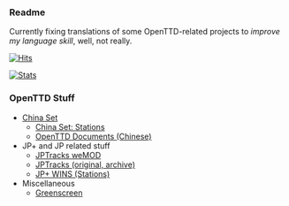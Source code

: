 ### Readme
Currently fixing translations of some OpenTTD-related projects to *improve my language skill*, well, not really.
          
[![Hits](https://hits.seeyoufarm.com/api/count/incr/badge.svg?url=https%3A%2F%2Fgithub.com%2FWenSimEHRP&count_bg=%2379C83D&title_bg=%23555555&icon=&icon_color=%23E7E7E7&title=hits&edge_flat=false)](https://hits.seeyoufarm.com)

[![Stats](https://github-readme-stats.vercel.app/api?username=wensimehrp)](https://github.com/anuraghazra/github-readme-stats)

### OpenTTD Stuff

- [China Set](https://github.com/openttd-china-set)
  - [China Set: Stations](https://github.com/openttd-china-set/china-set-stations)
  - [OpenTTD Documents (Chinese)](https://github.com/OpenTTD-China-Set/OpenTTD-documents)
- JP+ and JP related stuff
  - [JPTracks weMOD](https://github.com/wensimehrp/jptracks-wemod)
  - [JPTracks (original, archive)](https://github.com/WenSimEHRP/jptracks-5867-source)
  - [JP+ WINS (Stations)](https://github.com/WenSimEHRP/jppluswins)
- Miscellaneous
  - [Greenscreen](https://github.com/wensimehrp/greenscreen)
  
